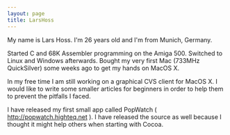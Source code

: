 ```yaml
---
layout: page
title: LarsHoss
---
```




My name is Lars Hoss. I'm 26 years old and I'm from Munich, Germany.

Started C and 68K Assembler programming on the Amiga 500. Switched
to Linux and Windows afterwards. Bought my very first Mac (733MHz QuickSilver)
some weeks ago to get my hands on MacOS X.

In my free time I am still working on a graphical CVS client for MacOS X.
I would like to write some smaller articles for beginners in order
to help them to prevent the pitfalls I faced. 

I have released my first small app called PopWatch ( http://popwatch.highteq.net ). I have released the source as well because I thought it might help others when starting with Cocoa.

